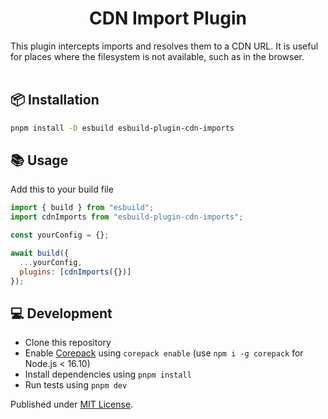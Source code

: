 <h1 align="center">CDN Import Plugin</h1>

This plugin intercepts imports and resolves them to a CDN URL. It is useful for places where the filesystem is not available, such as in the browser.
<br/>
<br/>

## 📦 Installation

```sh
pnpm install -D esbuild esbuild-plugin-cdn-imports
```

## 📚 Usage

Add this to your build file

```js
import { build } from "esbuild";
import cdnImports from "esbuild-plugin-cdn-imports";

const yourConfig = {};

await build({
  ...yourConfig,
  plugins: [cdnImports({})]
});
```

## 💻 Development

- Clone this repository
- Enable [Corepack](https://github.com/nodejs/corepack) using `corepack enable` (use `npm i -g corepack` for Node.js < 16.10)
- Install dependencies using `pnpm install`
- Run tests using `pnpm dev`

Published under [MIT License](./LICENCE).
